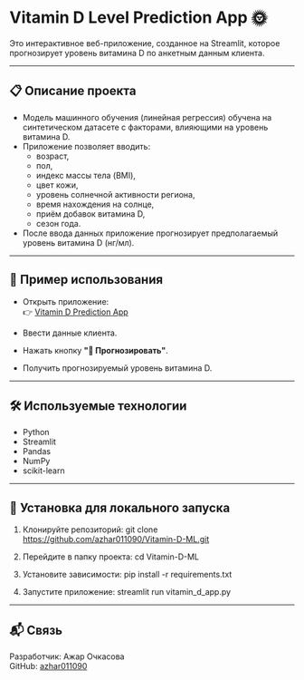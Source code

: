 # Vitamin D Level Prediction App 🌞

Это интерактивное веб-приложение, созданное на Streamlit, которое прогнозирует уровень витамина D по анкетным данным клиента.

---

## 📋 Описание проекта

- Модель машинного обучения (линейная регрессия) обучена на синтетическом датасете с факторами, влияющими на уровень витамина D.
- Приложение позволяет вводить:
  - возраст,
  - пол,
  - индекс массы тела (BMI),
  - цвет кожи,
  - уровень солнечной активности региона,
  - время нахождения на солнце,
  - приём добавок витамина D,
  - сезон года.
- После ввода данных приложение прогнозирует предполагаемый уровень витамина D (нг/мл).

---

## 🚀 Пример использования

- Открыть приложение:  
  👉 [Vitamin D Prediction App](https://vitamin-d-ml-oadtc8fd4a4hk8kgeyt6fv.streamlit.app/)

- Ввести данные клиента.
- Нажать кнопку **"🔮 Прогнозировать"**.
- Получить прогнозируемый уровень витамина D.

---

## 🛠 Используемые технологии

- Python
- Streamlit
- Pandas
- NumPy
- scikit-learn

---

## 📄 Установка для локального запуска

1. Клонируйте репозиторий:
git clone https://github.com/azhar011090/Vitamin-D-ML.git

2. Перейдите в папку проекта:
cd Vitamin-D-ML

3. Установите зависимости:
pip install -r requirements.txt

4. Запустите приложение:
streamlit run vitamin_d_app.py


---

## 📬 Связь

Разработчик: Ажар Очкасова  
GitHub: [azhar011090](https://github.com/azhar011090)



